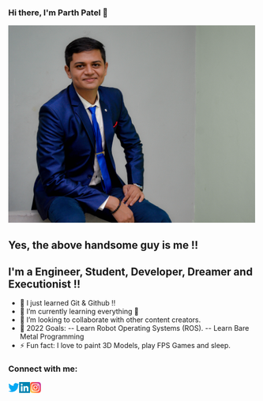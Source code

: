 ### Hi there, I'm Parth Patel 👋

<img alt="Me" width="500px" src="Resources/My Photo.JPG" />
<br />

## Yes, the above handsome guy is me !!

## I'm a Engineer, Student, Developer, Dreamer and Executionist !!

- 🔭 I just learned Git & Github !!
- 🌱 I’m currently learning everything 🤣
- 👯 I’m looking to collaborate with other content creators.
- 🥅 2022 Goals: 
-- Learn Robot Operating Systems (ROS).
-- Learn Bare Metal Programming
- ⚡ Fun fact: I love to paint 3D Models, play FPS Games and sleep.

### Connect with me:

[<img align="left" alt="Parth Patel | Twitter" width="22px" src="Resources/Social Media Logo/Twitter Logo.png" />][twitter]
[<img align="left" alt="Parth Patel | LinkedIn" width="22px" src="Resources/Social Media Logo/LinkedIn Logo.png" />][linkedin]
[<img align="left" alt="Parth Patel | Instagram" width="22px" src="Resources/Social Media Logo/Instagram Logo.png" />][instagram]

<!---
<br />

### Programming Skills:

<img width="30px" align="left" alt="C Programming" src="Resources/Programming Language Logo/C Logo.jpeg">
<img width="25px" align="left" alt="C++ Programming" src="Resources/Programming Language Logo/CPP Logo.jpeg">
<img width="30px" align="left" alt="Embedded C Programming" src="Resources/Programming Language Logo/Embedded C Logo.jpeg">
<img width="25px" align="left" alt="Python Programming" src="Resources/Programming Language Logo/Python Logo.jpeg">
<img width="80px" align="left" alt="ROS" src="Resources/Programming Language Logo/ROS Logo.jpeg">
<img width="30px" align="left" alt="HTML" src="Resources/Programming Language Logo/HTML5 Logo.jpeg">
<img width="30px" align="left" alt="CSS" src="Resources/Programming Language Logo/CSS Logo.jpeg">
<img width="80px" align="left" alt="Git" src="Resources/Programming Language Logo/Git Logo.jpeg">
<img width="30px" align="left" alt="GitHub" src="Resources/Programming Language Logo/GitHub Logo.jpeg">

<br />
<br />

### 3D Skills:

<img width="20px" align="left" alt="Fusion 360" src="Resources/Software Logo/3D Design Softwares/Fusion 360 Logo.png">
<img width="60px" align="left" alt="Solidworks" src="Resources/Software Logo/3D Design Softwares/Solidworks Logo.png">
<img width="30px" align="left" alt="Cura" src="Resources/Software Logo/3D Printing Softwares/Cura Logo.png">
<img width="30px" align="left" alt="Ideamaker" src="Resources/Software Logo/3D Printing Softwares/Ideamaker Logo.png">

<br />
<br />

### Circuit Design Skills:

<img width="30px" align="left" alt="Eagle CAD" src="Resources/Software Logo/Circuit Design Softwares/Eagle Logo.png">
<img width="70px" align="left" alt="KiCAD" src="Resources/Software Logo/Circuit Design Softwares/KiCAD Logo.png">
<img width="200px" align="left" alt="Proteus" src="Resources/Software Logo/Circuit Design Softwares/Proteus Logo.png">

<br />
<br />

### Robotics Skills:

<img width="30px" align="left" alt="MATLAB" src="Resources/Software Logo/Robotics Softwares/Matlab Logo.png">
<img width="45px" align="left" alt="RoboAnalyzer" src="Resources/Software Logo/Robotics Softwares/RoboAnalyzer Logo.png">
<img width="100px" align="left" alt="ROS" src="Resources/Programming Language Logo/ROS Logo.jpeg">
<img width="30px" align="left" alt="Visual Studio Code" src="Resources/Software Logo/Robotics Softwares/VS Code.jpeg">

<br />
<br />

### Adobe Multimedia Skills:

<img width="30px" align="left" alt="Illustrator" src="Resources/Software Logo/Adobe Softwares/Illustrator Logo.png">
<img width="30px" align="left" alt="Lightroom" src="Resources/Software Logo/Adobe Softwares/Lightroom Logo.png">
<img width="30px" align="left" alt="Media Encoder" src="Resources/Software Logo/Adobe Softwares/Media Encoder Logo.png">
<img width="30px" align="left" alt="Photoshop" src="Resources/Software Logo/Adobe Softwares/Photoshop Logo.png">
<img width="30px" align="left" alt="Premiere Pro" src="Resources/Software Logo/Adobe Softwares/Premiere Pro Logo.png">
--->
[website]: https://ParthPatel
[twitter]: https://twitter.com/Parth_patel_20
[instagram]: https://www.instagram.com/parth.patel_20/
[linkedin]: https://www.linkedin.com/in/parth-patel-783487157/
